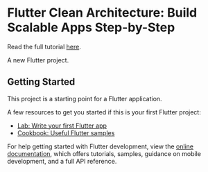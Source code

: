 # Flutter Clean Architecture: Build Scalable Apps Step-by-Step

Read the full tutorial [here](https://www.djamware.com/post/68fd9dee1157e31c6604ab8f/flutter-clean-architecture-build-scalable-apps-stepbystep).

A new Flutter project.

## Getting Started

This project is a starting point for a Flutter application.

A few resources to get you started if this is your first Flutter project:

- [Lab: Write your first Flutter app](https://docs.flutter.dev/get-started/codelab)
- [Cookbook: Useful Flutter samples](https://docs.flutter.dev/cookbook)

For help getting started with Flutter development, view the
[online documentation](https://docs.flutter.dev/), which offers tutorials,
samples, guidance on mobile development, and a full API reference.
